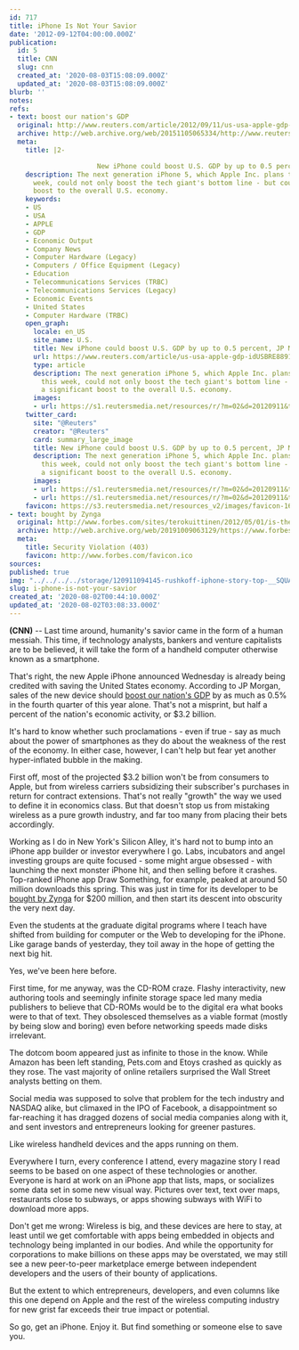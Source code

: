 ```yaml
---
id: 717
title: iPhone Is Not Your Savior
date: '2012-09-12T04:00:00.000Z'
publication:
  id: 5
  title: CNN
  slug: cnn
  created_at: '2020-08-03T15:08:09.000Z'
  updated_at: '2020-08-03T15:08:09.000Z'
blurb: ''
notes: 
refs:
- text: boost our nation's GDP
  original: http://www.reuters.com/article/2012/09/11/us-usa-apple-gdp-idUSBRE8891E720120911
  archive: http://web.archive.org/web/20151105065334/http://www.reuters.com/article/2012/09/11/us-usa-apple-gdp-idUSBRE8891E720120911
  meta:
    title: |2-

                      New iPhone could boost U.S. GDP by up to 0.5 percent, JP Morgan says - Reuters
    description: The next generation iPhone 5, which Apple Inc. plans to release this
      week, could not only boost the tech giant's bottom line - but could give a significant
      boost to the overall U.S. economy.
    keywords:
    - US
    - USA
    - APPLE
    - GDP
    - Economic Output
    - Company News
    - Computer Hardware (Legacy)
    - Computers / Office Equipment (Legacy)
    - Education
    - Telecommunications Services (TRBC)
    - Telecommunications Services (Legacy)
    - Economic Events
    - United States
    - Computer Hardware (TRBC)
    open_graph:
      locale: en_US
      site_name: U.S.
      title: New iPhone could boost U.S. GDP by up to 0.5 percent, JP Morgan says
      url: https://www.reuters.com/article/us-usa-apple-gdp-idUSBRE8891E720120911
      type: article
      description: The next generation iPhone 5, which Apple Inc. plans to release
        this week, could not only boost the tech giant's bottom line - but could give
        a significant boost to the overall U.S. economy.
      images:
      - url: https://s1.reutersmedia.net/resources/r/?m=02&d=20120911&t=2&i=651725552&w=1200&r=CBRE88A17ZV00
    twitter_card:
      site: "@Reuters"
      creator: "@Reuters"
      card: summary_large_image
      title: New iPhone could boost U.S. GDP by up to 0.5 percent, JP Morgan says
      description: The next generation iPhone 5, which Apple Inc. plans to release
        this week, could not only boost the tech giant's bottom line - but could give
        a significant boost to the overall U.S. economy.
      images:
      - url: https://s1.reutersmedia.net/resources/r/?m=02&d=20120911&t=2&i=651725552&w=1200&r=CBRE88A17ZV00
      - url: https://s1.reutersmedia.net/resources/r/?m=02&d=20120911&t=2&i=651725552&w=1200&r=CBRE88A17ZV00
    favicon: https://s3.reutersmedia.net/resources_v2/images/favicon-16x16.png
- text: bought by Zynga
  original: http://www.forbes.com/sites/terokuittinen/2012/05/01/is-the-omgpop-acquisition-haunting-zynga/
  archive: http://web.archive.org/web/20191009063129/https://www.forbes.com/sites/terokuittinen/2012/05/01/is-the-omgpop-acquisition-haunting-zynga/
  meta:
    title: Security Violation (403)
    favicon: http://www.forbes.com/favicon.ico
sources: 
published: true
img: "../../../../storage/120911094145-rushkoff-iphone-story-top-__SQUARESPACE_CACHEVERSION=1347460275025.jpeg"
slug: i-phone-is-not-your-savior
created_at: '2020-08-02T00:44:10.000Z'
updated_at: '2020-08-02T03:08:33.000Z'
---
```

**(CNN)** -- Last time around, humanity's savior came in the form of a human messiah. This time, if technology analysts, bankers and venture capitalists are to be believed, it will take the form of a handheld computer otherwise known as a smartphone.

That's right, the new Apple iPhone announced Wednesday is already being credited with saving the United States economy. According to JP Morgan, sales of the new device should [boost our nation's GDP](http://www.reuters.com/article/2012/09/11/us-usa-apple-gdp-idUSBRE8891E720120911) by as much as 0.5% in the fourth quarter of this year alone. That's not a misprint, but half a percent of the nation's economic activity, or $3.2 billion.

It's hard to know whether such proclamations - even if true - say as much about the power of smartphones as they do about the weakness of the rest of the economy. In either case, however, I can't help but fear yet another hyper-inflated bubble in the making.

First off, most of the projected $3.2 billion won't be from consumers to Apple, but from wireless carriers subsidizing their subscriber's purchases in return for contract extensions. That's not really "growth" the way we used to define it in economics class. But that doesn't stop us from mistaking wireless as a pure growth industry, and far too many from placing their bets accordingly.

Working as I do in New York's Silicon Alley, it's hard not to bump into an iPhone app builder or investor everywhere I go. Labs, incubators and angel investing groups are quite focused - some might argue obsessed - with launching the next monster iPhone hit, and then selling before it crashes. Top-ranked iPhone app Draw Something, for example, peaked at around 50 million downloads this spring. This was just in time for its developer to be [bought by Zynga](http://www.forbes.com/sites/terokuittinen/2012/05/01/is-the-omgpop-acquisition-haunting-zynga/) for $200 million, and then start its descent into obscurity the very next day.

Even the students at the graduate digital programs where I teach have shifted from building for computer or the Web to developing for the iPhone. Like garage bands of yesterday, they toil away in the hope of getting the next big hit.

Yes, we've been here before.

First time, for me anyway, was the CD-ROM craze. Flashy interactivity, new authoring tools and seemingly infinite storage space led many media publishers to believe that CD-ROMs would be to the digital era what books were to that of text. They obsolesced themselves as a viable format (mostly by being slow and boring) even before networking speeds made disks irrelevant.

The dotcom boom appeared just as infinite to those in the know. While Amazon has been left standing, Pets.com and Etoys crashed as quickly as they rose. The vast majority of online retailers surprised the Wall Street analysts betting on them.

Social media was supposed to solve that problem for the tech industry and NASDAQ alike, but climaxed in the IPO of Facebook, a disappointment so far-reaching it has dragged dozens of social media companies along with it, and sent investors and entrepreneurs looking for greener pastures.

Like wireless handheld devices and the apps running on them.

Everywhere I turn, every conference I attend, every magazine story I read seems to be based on one aspect of these technologies or another. Everyone is hard at work on an iPhone app that lists, maps, or socializes some data set in some new visual way. Pictures over text, text over maps, restaurants close to subways, or apps showing subways with WiFi to download more apps.

Don't get me wrong: Wireless is big, and these devices are here to stay, at least until we get comfortable with apps being embedded in objects and technology being implanted in our bodies. And while the opportunity for corporations to make billions on these apps may be overstated, we may still see a new peer-to-peer marketplace emerge between independent developers and the users of their bounty of applications.

But the extent to which entrepreneurs, developers, and even columns like this one depend on Apple and the rest of the wireless computing industry for new grist far exceeds their true impact or potential.

So go, get an iPhone. Enjoy it. But find something or someone else to save you.
